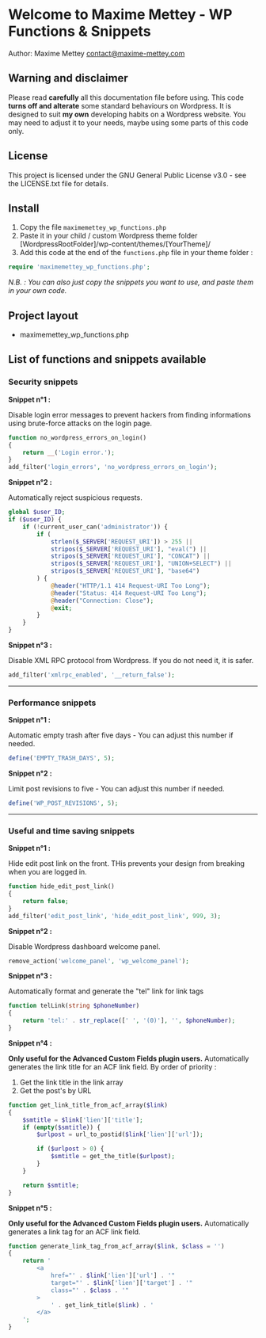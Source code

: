 # Welcome to Maxime Mettey - WP Functions & Snippets

Author: Maxime Mettey <contact@maxime-mettey.com>

## Warning and disclaimer

Please read **carefully** all this documentation file before using.
This code **turns off and alterate** some standard behaviours on Wordpress.
It is designed to suit **my own** developing habits on a Wordpress website.
You may need to adjust it to your needs, maybe using some parts of this code only.

## License

This project is licensed under the GNU General Public License v3.0 - see the LICENSE.txt file for details.

## Install

1. Copy the file `maximemettey_wp_functions.php`
2. Paste it in your child / custom Wordpress theme folder [WordpressRootFolder]/wp-content/themes/[YourTheme]/
3. Add this code at the end of the `functions.php` file in your theme folder :   
```php
require 'maximemettey_wp_functions.php';
```

*N.B. : You can also just copy the snippets you want to use, and paste them in your own code.*

## Project layout

- maximemettey_wp_functions.php

## List of functions and snippets available

### Security snippets

**Snippet n°1 :**

Disable login error messages to prevent hackers from finding informations using brute-force attacks on the login page.

```php
function no_wordpress_errors_on_login()
{
    return __('Login error.');
}
add_filter('login_errors', 'no_wordpress_errors_on_login');
```

**Snippet n°2 :**

Automatically reject suspicious requests.

```php
global $user_ID;
if ($user_ID) {
    if (!current_user_can('administrator')) {
        if (
            strlen($_SERVER['REQUEST_URI']) > 255 ||
            stripos($_SERVER['REQUEST_URI'], "eval(") ||
            stripos($_SERVER['REQUEST_URI'], "CONCAT") ||
            stripos($_SERVER['REQUEST_URI'], "UNION+SELECT") ||
            stripos($_SERVER['REQUEST_URI'], "base64")
        ) {
            @header("HTTP/1.1 414 Request-URI Too Long");
            @header("Status: 414 Request-URI Too Long");
            @header("Connection: Close");
            @exit;
        }
    }
}
```

**Snippet n°3 :**

Disable XML RPC protocol from Wordpress. If you do not need it, it is safer.

```php
add_filter('xmlrpc_enabled', '__return_false');
```

---

### Performance snippets

**Snippet n°1 :**

Automatic empty trash after five days - You can adjust this number if needed.

```php
define('EMPTY_TRASH_DAYS', 5);
```

**Snippet n°2 :**

Limit post revisions to five - You can adjust this number if needed.

```php
define('WP_POST_REVISIONS', 5);
```

---

### Useful and time saving snippets

**Snippet n°1 :**  

Hide edit post link on the front. THis prevents your design from breaking when you are logged in.

```php
function hide_edit_post_link()
{
    return false;
}
add_filter('edit_post_link', 'hide_edit_post_link', 999, 3);
```

**Snippet n°2 :**  

Disable Wordpress dashboard welcome panel.

```php
remove_action('welcome_panel', 'wp_welcome_panel');
```

**Snippet n°3 :**  

Automatically format and generate the "tel" link for link tags

```php
function telLink(string $phoneNumber)
{
    return 'tel:' . str_replace([' ', '(0)'], '', $phoneNumber);
}
```

**Snippet n°4 :**  

**Only useful for the Advanced Custom Fields plugin users.** Automatically generates the link title for an ACF link field. By order of priority :
1. Get the link title in the link array
2. Get the post's by URL

```php
function get_link_title_from_acf_array($link)
{
    $smtitle = $link['lien']['title'];
    if (empty($smtitle)) {
        $urlpost = url_to_postid($link['lien']['url']);

        if ($urlpost > 0) {
            $smtitle = get_the_title($urlpost);
        }
    }

    return $smtitle;
}
```

**Snippet n°5 :**  

**Only useful for the Advanced Custom Fields plugin users.** Automatically generates a link tag for an ACF link field.

```php
function generate_link_tag_from_acf_array($link, $class = '')
{
    return '
        <a
            href="' . $link['lien']['url'] . '"
            target="' . $link['lien']['target'] . '"
            class="' . $class . '"
        >
            ' . get_link_title($link) . '
        </a>
    ';
}
```
